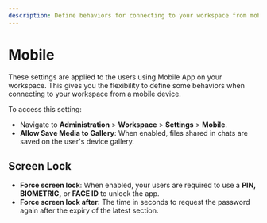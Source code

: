 ```yaml
---
description: Define behaviors for connecting to your workspace from mobile devices
---
```


# Mobile

These settings are applied to the users using Mobile App on your workspace. This gives you the flexibility to define some behaviors when connecting to your workspace from a mobile device.

To access this setting:

* Navigate to **Administration** > **Workspace** > **Settings** > **Mobile**.
* **Allow Save Media to Gallery**: When enabled, files shared in chats are saved on the user's device gallery.

## Screen Lock

* **Force screen lock**: When enabled, your users are required to use a **PIN, BIOMETRIC,** or **FACE ID** to unlock the app.
* **Force screen lock after:** The time in seconds to request the password again after the expiry of the latest section.
